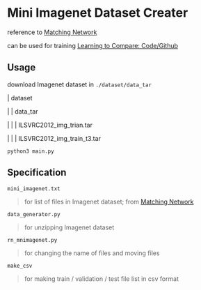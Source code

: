 # Mini Imagenet Dataset Creater

reference to [Matching Network](https://arxiv.org/pdf/1606.04080.pdf)

can be used for training [Learning to Compare: Code/Github](https://github.com/dragen1860/LearningToCompare-Pytorch)

## Usage

download Imagenet dataset in `./dataset/data_tar`

| dataset

| | data_tar

| | | ILSVRC2012_img_trian.tar

| | | ILSVRC2012_img_train_t3.tar

`python3 main.py`

## Specification

`mini_imagenet.txt`
> for list of files in Imagenet dataset; from [Matching Network](https://arxiv.org/pdf/1606.04080.pdf)

`data_generator.py`
> for unzipping Imagenet dataset

`rn_mnimagenet.py`
> for changing the name of files and moving files

`make_csv`
> for making train / validation / test file list in csv format

